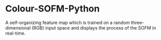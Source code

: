 # Colour-SOFM-Python
A self-organizing feature map which is trained on a random three-dimensional (RGB) input space and displays the process of the SOFM in real-time.
